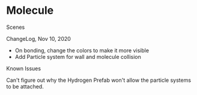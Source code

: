 # Molecule 

Scenes

ChangeLog, Nov 10, 2020

* On bonding, change the colors to make it more visible
* Add Particle system for wall and molecule collision


Known Issues

Can't figure out why the Hydrogen Prefab won't allow the particle systems to be attached.


